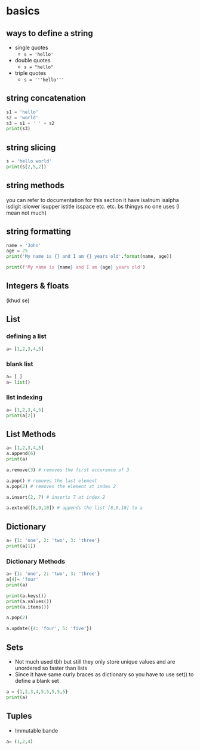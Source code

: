 # basics

## ways to define a string

- single quotes
  - `s = 'hello'`
- double quotes
  - `s = "hello"`
- triple quotes
  - `s = '''hello'''`

## string concatenation

```py
s1 = 'hello'
s2 = 'world'
s3 = s1 + ' ' + s2
print(s3)
```

## string slicing

```py
s = 'hello world'
print(s[2,5,2])
```

## string methods

you can refer to documentation for this section it have isalnum isalpha isdigit islower isupper istitle isspace etc. etc. bs thingys no one uses (I mean not much)

## string formatting

```py
name = 'John'
age = 25
print('My name is {} and I am {} years old'.format(name, age))
```

```py
print(f'My name is {name} and I am {age} years old')
```

## Integers & floats

(khud se)

## List

### defining a list

```py
a= [1,2,3,4,5]
```

### blank list

```py
a= [ ]
a= list()
```

### list indexing

```py
a= [1,2,3,4,5]
print(a[2])
```

## List Methods

```py
a= [1,2,3,4,5]
a.append(6)
print(a)
```

```py
a.remove(3) # removes the first occurence of 3
```

```py
a.pop() # removes the last element
a.pop(2) # removes the element at index 2
```

```py
a.insert(2, 7) # inserts 7 at index 2
```

```py
a.extend([8,9,10]) # appends the list [8,9,10] to a
```

## Dictionary

```py
a= {1: 'one', 2: 'two', 3: 'three'}
print(a[1])
```

### Dictionary Methods

```py
a= {1: 'one', 2: 'two', 3: 'three'}
a[4]= 'four'
print(a)
```

```py
print(a.keys())
print(a.values())
print(a.items())
```

```py
a.pop(2)
```

```py
a.update({4: 'four', 5: 'five'})
```

## Sets

- Not much used tbh but still they only store unique values and are unordered so faster than lists
- Since it have same curly braces as dictionary so you have to use set() to define a blank set

```py
a = {1,2,3,4,5,5,5,5,5}
print(a)
```

## Tuples

- Immutable bande

```py
a= (1,2,4)
```
